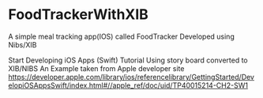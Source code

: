# FoodTrackerWithXIB
A simple meal tracking app(IOS) called FoodTracker Developed using Nibs/XIB

Start Developing iOS Apps (Swift) Tutorial Using story board converted to XIB/NIBS
An Example taken from Apple developer site
https://developer.apple.com/library/ios/referencelibrary/GettingStarted/DevelopiOSAppsSwift/index.html#//apple_ref/doc/uid/TP40015214-CH2-SW1

